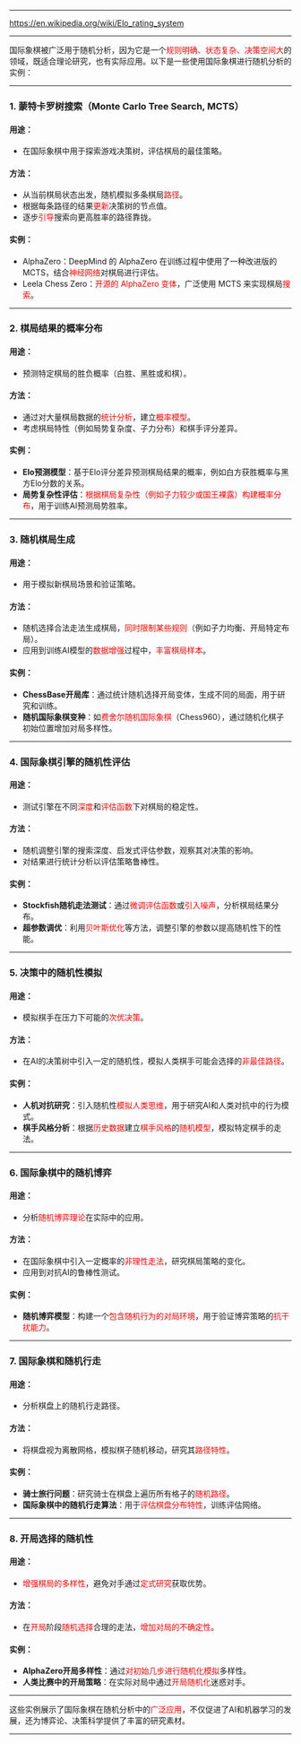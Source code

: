 
---

https://en.wikipedia.org/wiki/Elo_rating_system

---

国际象棋被广泛用于随机分析，因为它是一个<span style="color:rgb(255, 0, 0)">规则明确、状态复杂、决策空间大</span>的领域，既适合理论研究，也有实际应用。以下是一些使用国际象棋进行随机分析的实例：

---

### **1. 蒙特卡罗树搜索（Monte Carlo Tree Search, MCTS）**

#### **用途：**

- 在国际象棋中用于探索游戏决策树，评估棋局的最佳策略。

#### **方法：**

- 从当前棋局状态出发，随机模拟多条棋局<span style="color:rgb(255, 0, 0)">路径</span>。
- 根据每条路径的结果<span style="color:rgb(255, 0, 0)">更新</span>决策树的节点值。
- 逐步<span style="color:rgb(255, 0, 0)">引导</span>搜索向更高胜率的路径靠拢。

#### **实例：**

- AlphaZero：DeepMind 的 AlphaZero 在训练过程中使用了一种改进版的 MCTS，结合<span style="color:rgb(255, 0, 0)">神经网络</span>对棋局进行评估。
- Leela Chess Zero：<span style="color:rgb(255, 0, 0)">开源的 AlphaZero 变体</span>，广泛使用 MCTS 来实现棋局<span style="color:rgb(255, 0, 0)">搜索</span>。

---

### **2. 棋局结果的概率分布**

#### **用途：**

- 预测特定棋局的胜负概率（白胜、黑胜或和棋）。

#### **方法：**

- 通过对大量棋局数据的<span style="color:rgb(255, 0, 0)">统计分析</span>，建立<span style="color:rgb(255, 0, 0)">概率模型</span>。
- 考虑棋局特性（例如局势复杂度、子力分布）和棋手评分差异。

#### **实例：**

- **Elo预测模型**：基于Elo评分差异预测棋局结果的概率，例如白方获胜概率与黑方Elo分数的关系。
- **局势复杂性评估**：<span style="color:rgb(255, 0, 0)">根据棋局复杂性（例如子力较少或国王裸露）构建概率分布</span>，用于训练AI预测局势胜率。

---

### **3. 随机棋局生成**

#### **用途：**

- 用于模拟新棋局场景和验证策略。

#### **方法：**

- 随机选择合法走法生成棋局，<span style="color:rgb(255, 0, 0)">同时限制某些规则</span>（例如子力均衡、开局特定布局）。
- 应用到训练AI模型的<span style="color:rgb(255, 0, 0)">数据增强</span>过程中，<span style="color:rgb(255, 0, 0)">丰富棋局样本</span>。

#### **实例：**

- **ChessBase开局库**：通过统计随机选择开局变体，生成不同的局面，用于研究和训练。
- **随机国际象棋变种**：如<span style="color:rgb(255, 0, 0)">费舍尔随机国际象棋</span>（Chess960），通过随机化棋子初始位置增加对局多样性。

---

### **4. 国际象棋引擎的随机性评估**

#### **用途：**

- 测试引擎在不同<span style="color:rgb(255, 0, 0)">深度</span>和<span style="color:rgb(255, 0, 0)">评估函数</span>下对棋局的稳定性。

#### **方法：**

- 随机调整引擎的搜索深度、启发式评估参数，观察其对决策的影响。
- 对结果进行统计分析以评估策略鲁棒性。

#### **实例：**

- **Stockfish随机走法测试**：通过<span style="color:rgb(255, 0, 0)">微调评估函数</span>或<span style="color:rgb(255, 0, 0)">引入噪声</span>，分析棋局结果分布。
- **超参数调优**：利用<span style="color:rgb(255, 0, 0)">贝叶斯优化</span>等方法，调整引擎的参数以提高随机性下的性能。

---

### **5. 决策中的随机性模拟**

#### **用途：**

- 模拟棋手在压力下可能的<span style="color:rgb(255, 0, 0)">次优决策</span>。

#### **方法：**

- 在AI的决策树中引入一定的随机性，模拟人类棋手可能会选择的<span style="color:rgb(255, 0, 0)">非最佳路径</span>。

#### **实例：**

- **人机对抗研究**：引入随机性<span style="color:rgb(255, 0, 0)">模拟人类思维</span>，用于研究AI和人类对抗中的行为模式。
- **棋手风格分析**：根据<span style="color:rgb(255, 0, 0)">历史数据</span>建立<span style="color:rgb(255, 0, 0)">棋手风格</span>的<span style="color:rgb(255, 0, 0)">随机模型</span>，模拟特定棋手的走法。

---

### **6. 国际象棋中的随机博弈**

#### **用途：**

- 分析<span style="color:rgb(255, 0, 0)">随机博弈理论</span>在实际中的应用。

#### **方法：**

- 在国际象棋中引入一定概率的<span style="color:rgb(255, 0, 0)">非理性走法</span>，研究棋局策略的变化。
- 应用到对抗AI的鲁棒性测试。

#### **实例：**

- **随机博弈模型**：构建一个<span style="color:rgb(255, 0, 0)">包含随机行为的对局环境</span>，用于验证博弈策略的<span style="color:rgb(255, 0, 0)">抗干扰能力</span>。

---

### **7. 国际象棋和随机行走**

#### **用途：**

- 分析棋盘上的随机行走路径。

#### **方法：**

- 将棋盘视为离散网格，模拟棋子随机移动，研究其<span style="color:rgb(255, 0, 0)">路径特性</span>。

#### **实例：**

- **骑士旅行问题**：研究骑士在棋盘上遍历所有格子的<span style="color:rgb(255, 0, 0)">随机路径</span>。
- **国际象棋中的随机行走算法**：用于<span style="color:rgb(255, 0, 0)">评估棋盘分布特性</span>，训练评估网络。

---

### **8. 开局选择的随机性**

#### **用途：**

- <span style="color:rgb(255, 0, 0)">增强棋局的多样性</span>，避免对手通过<span style="color:rgb(255, 0, 0)">定式研究</span>获取优势。

#### **方法：**

- 在<span style="color:rgb(255, 0, 0)">开局</span>阶段<span style="color:rgb(255, 0, 0)">随机选择</span>合理的走法，<span style="color:rgb(255, 0, 0)">增加对局的不确定性</span>。

#### **实例：**

- **AlphaZero开局多样性**：通过<span style="color:rgb(255, 0, 0)">对初始几步进行随机化模拟</span>多样性。
- **人类比赛中的开局策略**：在实际对局中通过<span style="color:rgb(255, 0, 0)">开局随机化</span>迷惑对手。

---

这些实例展示了国际象棋在随机分析中的<span style="color:rgb(255, 0, 0)">广泛应用</span>，不仅促进了AI和机器学习的发展，还为博弈论、决策科学提供了丰富的研究素材。

---

